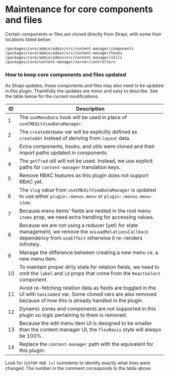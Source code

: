 # Maintenance for core components and files

Certain components or files are cloned directly from Strapi, with some their locations listed below:

```
/packages/core/admin/admin/src/content-manager/components
/packages/core/admin/admin/src/content-manager/hooks
/packages/core/admin/admin/src/content-manager/utils
/packages/core/content-manager/server/controllers
```

### How to keep core components and files updated

As Strapi updates, these components and files may also need to be updated in this plugin. Thankfully the updates are minor and easy to describe. See the table below for the current modifications.

| ID | Description |
|-|-|
| 1 | The `useMenuData` hook will be used in place of `useCMEditViewDataManager`. |
| 2 | The `createdAtName` var will be explicitly defined as `createdAt` instead of deriving from `layout` data. |
| 3 | Extra components, hooks, and utils were cloned and their import paths updated in components. |
| 4 | The `getTrad` util will not be used. Instead, we use explicit paths for `content-manager` translation keys. |
| 5 | Remove RBAC features as this plugin does not support RBAC yet. |
| 6 | The `slug` value from `useCMEditViewDataManager` is updated to use either `plugin::menus.menu` or `plugin::menus.menu-item`. |
| 7 | Because menu items' fields are nested in the root menu `items` prop, we need extra handling for accessing values. |
| 8 | Because we are not using a reducer (yet) for state management, we remove the `onLoadRelationsCallback` dependency from `useEffect` otherwise it re-renders infinitely. |
| 9 | Manage the difference between creating a new menu vs. a new menu item. |
| 10 | To maintain proper dirty state for relation fields, we need to omit the `label` and `id` props that come from the `ReactSelect` component. |
| 11 | Avoid re-fetching relation data as fields are toggled in the UI with `hasLoaded` var. Some cloned vars are also removed because of how this is already handled in the plugin. |
| 12 | Dynamic zones and components are not supported in this plugin so logic pertaining to them is removed. |
| 13 | Because the edit menu item UI is designed to be smaller than the content manager UI, the `flexBasis` style will always be 100%. |
| 14 | Replace the `content-manager` path with the equivalent for this plugin. |

Look for `CUSTOM MOD [n]` comments to identify exactly what lines were changed. The number in the comment corresponds to the table above.
